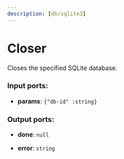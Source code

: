```yaml
---
description: [db/sqlite3]
---
```


# Closer

Closes the specified SQLite database.

### Input ports:

* __params__: `{"db-id" :string}`

### Output ports:

* __done__: `null`


* __error__: `string`

